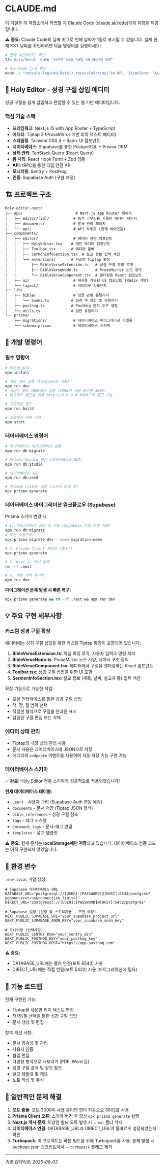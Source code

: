 # CLAUDE.md

이 파일은 이 저장소에서 작업할 때 Claude Code (claude.ai/code)에게 지침을 제공합니다.

⚠️ **중요**: Claude Code의 날짜 버그로 인해 날짜가 1월로 표시될 수 있습니다. 
실제 현재 KST 날짜를 확인하려면 다음 명령어를 실행하세요:
```bash
# 한국 시간(KST) 확인
TZ='Asia/Seoul' date '+%Y년 %m월 %d일 %H:%M:%S KST'

# 또는 Node.js로 확인
node -e "console.log(new Date().toLocaleString('ko-KR', {timeZone: 'Asia/Seoul', year: 'numeric', month: 'long', day: 'numeric', hour: '2-digit', minute: '2-digit'}))"
```

## 📖 Holy Editor - 성경 구절 삽입 에디터

성경 구절을 쉽게 삽입하고 편집할 수 있는 웹 기반 에디터입니다.

### 핵심 기술 스택
- **프레임워크**: Next.js 15 with App Router + TypeScript
- **에디터**: Tiptap 3 (ProseMirror 기반 리치 텍스트 에디터)
- **스타일링**: Tailwind CSS 4 + Radix UI 컴포넌트
- **데이터베이스**: Supabase를 통한 PostgreSQL + Prisma ORM
- **상태 관리**: TanStack Query (React Query)
- **폼 처리**: React Hook Form + Zod 검증
- **API**: tRPC를 통한 타입 안전 API
- **모니터링**: Sentry + PostHog
- **인증**: Supabase Auth (구현 예정)

## 🏗️ 프로젝트 구조

```
holy-editor-next/
├── app/                        # Next.js App Router 페이지
│   ├── editor/[id]/           # 동적 라우팅을 사용한 에디터 페이지
│   ├── documents/             # 문서 관리 페이지
│   └── api/                   # API 라우트 (현재 비어있음)
├── components/
│   ├── editor/                # 에디터 관련 컴포넌트
│   │   ├── HolyEditor.tsx    # 메인 에디터 컴포넌트
│   │   ├── Toolbar.tsx       # 에디터 툴바
│   │   ├── SermonInfoSection.tsx  # 설교 정보 입력 섹션
│   │   └── extensions/       # 커스텀 Tiptap 확장
│   │       ├── BibleVerseExtension.ts   # 성경 구절 확장 로직
│   │       ├── BibleVerseNode.ts        # ProseMirror 노드 정의
│   │       └── BibleVerseComponent.tsx  # 렌더링용 React 컴포넌트
│   ├── ui/                    # 재사용 가능한 UI 컴포넌트 (Radix 기반)
│   └── layout/                # 레이아웃 컴포넌트
├── lib/
│   ├── bible/                 # 성경 관련 유틸리티
│   │   └── books.ts          # 성경 책 정의 및 유틸리티
│   ├── posthog.ts            # PostHog 분석 도구 설정
│   └── utils.ts              # 일반 유틸리티
└── prisma/
    ├── migrations/            # 데이터베이스 마이그레이션 파일들
    └── schema.prisma          # 데이터베이스 스키마

```

## 🚀 개발 명령어

### 필수 명령어
```bash
# 의존성 설치
npm install

# 개발 서버 실행 (Turbopack 사용)
npm run dev
# 서버는 포트 3000에서 실행 (3000이 사용 중이면 3002)
# 네트워크 접근을 위해 http://0.0.0.0:3000으로 접근 가능

# 프로덕션 빌드
npm run build

# 프로덕션 서버 시작
npm start
```

### 데이터베이스 명령어
```bash
# 데이터베이스 마이그레이션 실행
npm run db:migrate

# Prisma Studio 열기 (데이터베이스 GUI)
npm run db:studio

# 데이터베이스 시드
npm run db:seed

# Prisma Client 생성 (스키마 변경 후)
npx prisma generate
```

### 데이터베이스 마이그레이션 워크플로우 (Supabase)
Prisma 스키마 변경 시:
```bash
# 1. 마이그레이션 생성 및 적용 (Supabase 직접 연결 사용)
npm run db:migrate
# 또는 수동으로:
npx prisma migrate dev --name migration-name

# 2. Prisma Client 재생성 (필수!)
npx prisma generate

# 3. Next.js 캐시 정리
rm -rf .next

# 4. 개발 서버 재시작
npm run dev
```

**마이그레이션 문제 발생 시 빠른 복구:**
```bash
npx prisma generate && rm -rf .next && npm run dev
```

## 💡 주요 구현 세부사항

### 커스텀 성경 구절 확장
에디터에는 성경 구절 삽입을 위한 커스텀 Tiptap 확장이 포함되어 있습니다:

1. **BibleVerseExtension.ts**: 핵심 확장 로직, 사용자 입력과 명령 처리
2. **BibleVerseNode.ts**: ProseMirror 노드 사양, 데이터 구조 정의
3. **BibleVerseComponent.tsx**: 에디터에서 구절을 렌더링하는 React 컴포넌트
4. **Toolbar.tsx**: 성경 구절 삽입을 위한 UI 포함
5. **SermonInfoSection.tsx**: 설교 정보 (제목, 날짜, 설교자 등) 입력 섹션

확장 기능으로 가능한 작업:
- 모달 인터페이스를 통한 성경 구절 삽입
- 책, 장, 절 범위 선택
- 적절한 형식으로 구절을 인라인 표시
- 삽입된 구절 편집 또는 삭제

### 에디터 상태 관리
- Tiptap의 내장 상태 관리 사용
- 문서 내용은 데이터베이스에 JSON으로 저장
- 에디터의 `onUpdate` 이벤트를 사용하여 자동 저장 기능 구현 가능

### 데이터베이스 스키마
✅ **완료**: Holy Editor 전용 스키마가 성공적으로 적용되었습니다!

**현재 데이터베이스 테이블:**
- `users` - 사용자 관리 (Supabase Auth 연동 예정)
- `documents` - 문서 저장 (Tiptap JSON 형식)
- `bible_references` - 성경 구절 참조
- `tags` - 태그 시스템
- `document_tags` - 문서-태그 연결
- `templates` - 설교 템플릿

⚠️ **중요**: 현재 문서는 **localStorage에만 저장**되고 있습니다. 
데이터베이스 연동 코드는 아직 구현되지 않았습니다.

## 🔧 환경 변수

`.env.local` 파일 생성:
```env
# Supabase 데이터베이스 URL
DATABASE_URL="postgresql://[USER]:[PASSWORD]@[HOST]:6543/postgres?pgbouncer=true&connection_limit=1"
DIRECT_URL="postgresql://[USER]:[PASSWORD]@[HOST]:5432/postgres"

# Supabase 설정 (인증 및 스토리지용 - 구현 예정)
NEXT_PUBLIC_SUPABASE_URL="your_supabase_project_url"
NEXT_PUBLIC_SUPABASE_ANON_KEY="your_supabase_anon_key"

# 모니터링 (선택사항)
NEXT_PUBLIC_SENTRY_DSN="your_sentry_dsn"
NEXT_PUBLIC_POSTHOG_KEY="your_posthog_key"
NEXT_PUBLIC_POSTHOG_HOST="https://app.posthog.com"
```

⚠️ **중요**: 
- DATABASE_URL에는 풀러 연결(포트 6543) 사용
- DIRECT_URL에는 직접 연결(포트 5432) 사용 (마이그레이션에 필요)

## 🎯 기능 로드맵

현재 구현된 기능:
- Tiptap을 사용한 리치 텍스트 편집
- 책/장/절 선택을 통한 성경 구절 삽입
- 문서 생성 및 편집

향후 개선 사항:
- 문서 영속성 및 관리
- 사용자 인증
- 협업 편집
- 다양한 형식으로 내보내기 (PDF, Word 등)
- 성경 구절 검색 및 상호 참조
- 설교 템플릿 및 개요
- 노트 작성 및 주석

## 🐛 일반적인 문제 해결

1. **포트 충돌**: 포트 3000이 사용 중이면 앱이 자동으로 3002를 사용
2. **Prisma Client 오류**: 스키마 변경 후 항상 `npx prisma generate` 실행
3. **Next.js 캐시 문제**: 이상한 빌드 오류 발생 시 `.next` 폴더 삭제
4. **데이터베이스 연결**: DATABASE_URL과 DIRECT_URL이 올바르게 설정되었는지 확인
5. **Turbopack**: 이 프로젝트는 빠른 빌드를 위해 Turbopack을 사용. 문제 발생 시 package.json 스크립트에서 `--turbopack` 플래그 제거

---
*최종 업데이트: 2025-09-03*